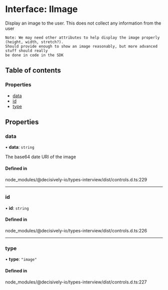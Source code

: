 # Interface: IImage

Display an image to the user. This does not collect any information from the user
```text
Note: We may need other attributes to help display the image properly (height, width, stretch?).
Should provide enough to show an image reasonably, but more advanced stuff should really
be done in code in the SDK
```

## Table of contents

### Properties

- [data](../wiki/IImage#data)
- [id](../wiki/IImage#id)
- [type](../wiki/IImage#type)

## Properties

### data

• **data**: `string`

The base64 date URI of the image

#### Defined in

node_modules/@decisively-io/types-interview/dist/controls.d.ts:229

___

### id

• **id**: `string`

#### Defined in

node_modules/@decisively-io/types-interview/dist/controls.d.ts:226

___

### type

• **type**: ``"image"``

#### Defined in

node_modules/@decisively-io/types-interview/dist/controls.d.ts:227
